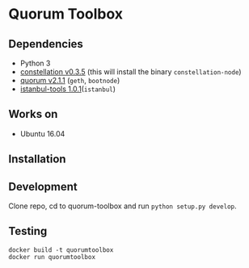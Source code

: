 # Quorum Toolbox

## Dependencies
* Python 3
* [constellation v0.3.5](https://github.com/jpmorganchase/constellation) (this will install the binary `constellation-node`)
* [quorum v2.1.1](https://github.com/jpmorganchase/quorum) (`geth`, `bootnode`)
* [istanbul-tools 1.0.1](https://github.com/jpmorganchase/istanbul-tools)(`istanbul`)

## Works on

* Ubuntu 16.04

## Installation

## Development

Clone repo, cd to quorum-toolbox and run `python setup.py develop`.


## Testing

```
docker build -t quorumtoolbox
docker run quorumtoolbox
```
